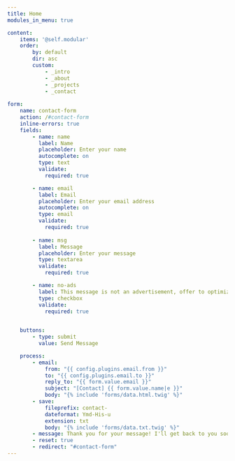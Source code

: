 ```yaml
---
title: Home
modules_in_menu: true

content:
    items: '@self.modular'
    order:
        by: default
        dir: asc
        custom:
            - _intro
            - _about
            - _projects
            - _contact
            
form:
    name: contact-form
    action: /#contact-form
    inline-errors: true
    fields:
        - name: name
          label: Name
          placeholder: Enter your name
          autocomplete: on
          type: text
          validate:
            required: true

        - name: email
          label: Email
          placeholder: Enter your email address
          autocomplete: on
          type: email
          validate:
            required: true
            
        - name: msg
          label: Message
          placeholder: Enter your message
          type: textarea
          validate:
            required: true

        - name: no-ads
          label: This message is not an advertisement, offer to optimize Jason's site, etc.
          type: checkbox
          validate:
            required: true
        

    buttons:
        - type: submit
          value: Send Message

    process:
        - email:
            from: "{{ config.plugins.email.from }}"
            to: "{{ config.plugins.email.to }}"
            reply_to: "{{ form.value.email }}"
            subject: "[Contact] {{ form.value.name|e }}"
            body: "{% include 'forms/data.html.twig' %}"
        - save:
            fileprefix: contact-
            dateformat: Ymd-His-u
            extension: txt
            body: "{% include 'forms/data.txt.twig' %}"
        - message: Thank you for your message! I'll get back to you soon.
        - reset: true
        - redirect: "#contact-form"
---
```

